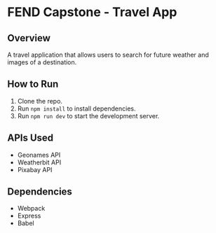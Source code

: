 # FEND Capstone - Travel App
## Overview
A travel application that allows users to search for future weather and images of a destination. 

## How to Run
1. Clone the repo.
2. Run `npm install` to install dependencies.
3. Run `npm run dev` to start the development server.

## APIs Used
- Geonames API
- Weatherbit API
- Pixabay API

## Dependencies
- Webpack
- Express
- Babel
